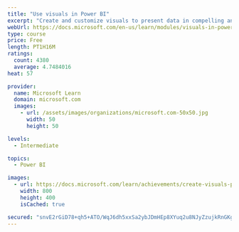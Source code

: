 ```yaml
---
title: "Use visuals in Power BI"
excerpt: "Create and customize visuals to present data in compelling and insightful ways."
webUrl: https://docs.microsoft.com/en-us/learn/modules/visuals-in-power-bi/
type: course
price: Free
length: PT1H16M
ratings:
  count: 4380
  average: 4.7484016
heat: 57

provider:
  name: Microsoft Learn
  domain: microsoft.com
  images:
    - url: /assets/images/organizations/microsoft.com-50x50.jpg
      width: 50
      height: 50

levels:
  - Intermediate

topics:
  - Power BI

images:
  - url: https://docs.microsoft.com/learn/achievements/create-visuals-power-bi-desktop-social.png
    width: 800
    height: 400
    isCached: true

secured: "snvE2rGiD78+qh5+ATO/WqJ6dh5xxSa2ybJDmHEp8XYuq2u8NJyZzujkRnGKgy2NPzjyBxzAUctxqFfzliiJoorpJc1n3V/6b6jlQnuGwtzrF2uktopxsPLQP6+6U4gi6srP95bg7xdfy/X49H5LVTkPQZXRXDgouvVFa+UTBPfOApI6rRmmAJuKJnyM+SmAhATQ2iTaD33Xwd6uVWj8w9wtGj2U69M5Vhhes2OTP5/Mms8sPeY0KKbjKmeRb+s2B0Ju0a24mHUpxTEHLhYr1WAi2HqMD51//dnZidgFlNsi2YPIuCE8dPYFLAn+lOdRVEnFfO67ValsaamAEu5DIZq93xm83VL1GWx0BEnmqFMdznMPGgsAtnBkhJprTxQCGkE2bAgB+M+orM7+2sB1G0pJG0vjVZo8aq8KrTnzz2w=;PzCACFkcA89paXWjyT41Hg=="
---
```


